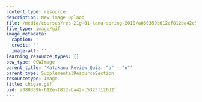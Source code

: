```yaml
---
content_type: resource
description: New image Uplaod
file: /media/courses/res-21g-01-kana-spring-2010/a080359b612ef812ba42c5325f126d2f_chigau.gif
file_type: image/gif
image_metadata:
  caption: ''
  credit: ''
  image-alt: ''
learning_resource_types: []
ocw_type: OCWImage
parent_title: 'Katakana Review Quiz: "a" - "n"'
parent_type: SupplementalResourceSection
resourcetype: Image
title: chigau.gif
uid: a080359b-612e-f812-ba42-c5325f126d2f
---
```

